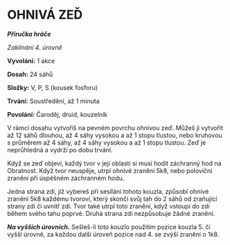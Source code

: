 # OHNIVÁ ZEĎ

***Příručka hráče***

*Zaklínání 4. úrovně*

**Vyvolání:** 1 akce

**Dosah:** 24 sáhů

**Složky:** V, P, S (kousek fosforu)

**Trvání:** Soustředění, až 1 minuta

**Povolání:** Čaroděj, druid, kouzelník

V rámci dosahu vytvoříš na pevném povrchu ohnivou zeď. Můžeš ji vytvořit až 12 sáhů dlouhou, až 4 sáhy vysokou a až 1 stopu tlustou, nebo kruhovou s průměrem až 4 sáhy, až 4 sáhy vysokou a až 1 stopu tlustou. Zeď je neprůhledná a vydrží po dobu trvání. 

Když se zeď objeví, každý tvor v její oblasti si musí hodit záchranný hod na Obratnost. Když tvor neuspěje, utrpí ohnivé zranění 5k8, nebo poloviční zranění při úspěšném záchranném hodu. 

Jedna strana zdi, jíž vybereš při sesílání tohoto kouzla, způsobí ohnivé zranění 5k8 každému tvorovi, který skončí svůj tah do 2 sáhů od zraňující strany zdi či uvnitř zdi. Tvor také utrpí toto zranění, když vstoupí do zdi během svého tahu poprvé. Druhá strana zdi nezpůsobuje žádné zranění.

***Na vyšších úrovních.*** Sešleš-li toto kouzlo použitím pozice kouzla 5. či vyšší úrovně, za každou další úroveň pozice nad 4. se zvýší zranění o 1k8.